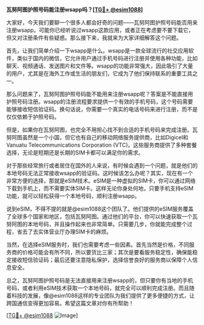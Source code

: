 **瓦努阿图护照号码能注册wsapp吗？[[TG💪+ @esim1088](https://t.me/s/esim1088)]**

大家好，今天我们要聊一个很多人都会好奇的问题——瓦努阿图护照号码能否用来注册wsapp。可能你已经听说过wsapp这款应用，或者正在考虑要不要下载它，但又对注册条件有些疑惑。那么接下来，我就来为大家详细解答这个问题。

首先，让我们简单介绍一下wsapp是什么。wsapp是一款全球流行的社交应用软件，类似于国内的微信，它允许用户通过手机号码进行注册并使用各种功能，比如聊天、视频通话、发送图片和文件等。wsapp的功能非常强大，因此吸引了大量的用户，尤其是在海外工作或生活的朋友们，它成为了他们保持联系的重要工具之一。

那么问题来了，瓦努阿图护照号码能不能用来注册wsapp呢？答案是不能直接用护照号码注册。wsapp的注册流程要求提供一个有效的手机号码，这个号码需要能够接收短信验证码。换句话说，你需要一个真实的电话号码来进行注册，而不是仅仅依赖于护照号码。

但是，如果你在瓦努阿图，也完全不用担心找不到合适的手机号码来完成注册。瓦努阿图虽然是一个小国，但它也有自己的移动网络服务提供商，比如Digicel和Vanuatu Telecommunications Corporation (VTC)。这些服务商提供了多种套餐选择，无论是短期还是长期的SIM卡都可以满足你的需求。

对于那些经常旅行或者居住在国外的人来说，有时候会遇到一个问题，就是他们的本地号码无法正常接收wsapp的验证码。这时候该怎么办呢？其实，现在有一个非常方便的选择，那就是eSIM技术。eSIM是一种虚拟的SIM卡，你可以通过网络下载到手机上，而不需要实体SIM卡。这样无论你身处何地，只要手机支持eSIM功能，就可以轻松获得一个本地号码，顺利注册wsapp。

说到eSIM，不得不提的就是@esim1088这个团队了。他们提供的eSIM服务覆盖了全球多个国家和地区，包括瓦努阿图。通过他们的平台，你可以快速获取一个瓦努阿图的本地号码，并且操作起来也非常简单。只需要几步，你就能完成整个过程，省去了去实体营业厅办理SIM卡的麻烦。

当然，在选择eSIM服务时，我们也需要考虑一些因素。首先当然是价格，不同服务商的价格可能会有所不同，所以要货比三家；其次是要看服务稳定性，确保能稳定接收短信验证码；最后还要注意隐私保护，选择信誉良好的服务商以保障个人信息安全。

总之，瓦努阿图护照号码是无法直接用来注册wsapp的，但只要你有当地的手机号码，或者利用eSIM技术获取一个本地号码，就完全可以顺利完成注册。而且随着科技的发展，像@esim1088这样的专业团队为我们提供了更多便捷的方式，让跨国通信变得更加容易。希望这篇文章对你有所帮助！

[[TG💪+ @esim1088](https://t.me/s/esim1088) ![Image](https://i.postimg.cc/4NQfJmqS/Snipaste-2025-05-13-00-14-12.png)]